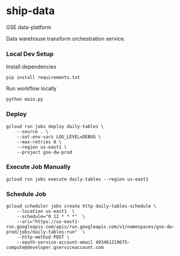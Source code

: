 # ship-data
GSE data-platform

Data warehouse transform orchestration service.

### Local Dev Setup

Install dependencies
```
pip install requirements.txt
```

Run workflow locally
```
python main.py
```
### Deploy
```
gcloud run jobs deploy daily-tables \
    --source . \
    --set-env-vars LOG_LEVEL=DEBUG \
    --max-retries 0 \
    --region us-east1 \
    --project gse-dw-prod
```

### Execute Job Manually
```
gcloud run jobs execute daily-tables --region us-east1
```

### Schedule Job
```
gcloud scheduler jobs create http daily-tables-schedule \
    --location us-east1  \
    --schedule="0 12 * * *"  \
    --uri="https://us-east1-run.googleapis.com/apis/run.googleapis.com/v1/namespaces/gse-dw-prod/jobs/daily-tables:run"  \
    --http-method POST \
    --oauth-service-account-email 493461219675-compute@developer.gserviceaccount.com
```
